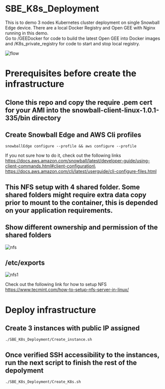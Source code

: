 # SBE_K8s_Deployment

This is to demo 3 nodes Kubernetes cluster deployment on single Snowball Edge device. There are a local Docker Registry and Open GEE with Nginx running in this demo.\
Go to /GEEDocker for code to build the latest Open GEE into Docker images and /K8s_private_registry for code to start and stop local registry.

![flow][flow]
# Prerequisites before create the infrastructure

## Clone this repo and copy the require .pem cert for your AMI into the snowball-client-linux-1.0.1-335/bin directory

## Create Snowball Edge and AWS Cli profiles

    snowballEdge configure --profile && aws configure --profile

If you not sure how to do it, check out the following links\
https://docs.aws.amazon.com/snowball/latest/developer-guide/using-client-commands.html#client-configuration\
https://docs.aws.amazon.com/cli/latest/userguide/cli-configure-files.html

## This NFS setup with 4 shared folder. Some shared folders might require extra data copy prior to mount to the container, this is depended on your application requirements.
## Show different ownership and permission of the shared folders
![nfs][nfs]

## /etc/exports
![nfs1][nfs1]

Check out the following link for how to setup NFS\
https://www.tecmint.com/how-to-setup-nfs-server-in-linux/

# Deploy infrastructure

## Create 3 instances with public IP assigned

    ./SBE_K8s_Deployment/Create_instance.sh

## Once verified SSH accessibility to the instances, run the next script to finish the rest of the depolyment 

    ./SBE_K8s_Deployment/Create_K8s.sh

[flow]: https://user-images.githubusercontent.com/64214379/93840135-8a866900-fc4c-11ea-81c5-2d14f8c0d06b.png
[nfs]: https://user-images.githubusercontent.com/64214379/94060523-54a6c900-fda1-11ea-9268-0ccbeabbaefb.png
[nfs1]: https://user-images.githubusercontent.com/64214379/94060533-58d2e680-fda1-11ea-9a34-836cc1273797.png
